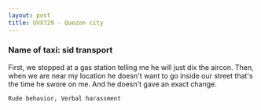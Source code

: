 ```yaml
---
layout: post
title: UVX729 - Quezon city
---
```


### Name of taxi: sid transport

First, we stopped at a gas station telling me he will just dix the aircon. Then, when we are near my location he doesn't want to go inside our street that's the time he swore on me. And he doesn't gave an exact change.  

```Rude behavior, Verbal harassment```
